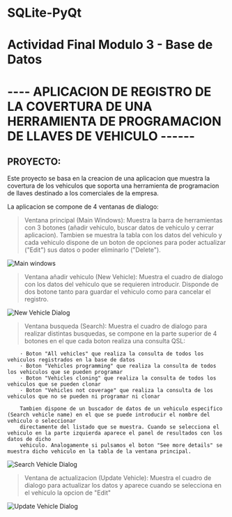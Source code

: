 # SQLite-PyQt

# Actividad Final Modulo 3 - Base de Datos


# ----  APLICACION DE REGISTRO DE LA COVERTURA DE UNA HERRAMIENTA DE PROGRAMACION DE LLAVES DE VEHICULO ------

## PROYECTO:

Este proyecto se basa en la creacion de una aplicacion que muestra la covertura de los vehiculos que soporta una herramienta de programacion de llaves
destinado a los comerciales de la empresa. 

La aplicacion se compone de 4 ventanas de dialogo: 

> Ventana principal (Main Windows): Muestra la barra de herramientas con 3 botones (añadir vehiculo, buscar datos de vehiculo y cerrar aplicacion). Tambien se muestra la tabla con
        los datos del vehiculo y cada vehiculo dispone de un boton de opciones para poder actualizar ("Edit") sus datos o poder eliminarlo ("Delete").

![Main windows](https://github.com/user-attachments/assets/34c960ec-4ede-45a1-a13c-f89c41935c80)


> Ventana añadir vehiculo (New Vehicle): Muestra el cuadro de dialogo con los datos del vehiculo que se requieren introducir. Disponde de dos botone tanto para guardar el vehiculo como
        para cancelar el registro.

![New Vehicle Dialog](https://github.com/user-attachments/assets/4e041ecb-f3e4-401a-adf5-1ed8bd90b4e4)


> Ventana busqueda (Search): Muestra el cuadro de dialogo para realizar distintas busquedas, se compone en la parte superior de 4 botones en el que cada boton realiza una
consulta QSL:

        · Boton "All vehicles" que realiza la consulta de todos los vehiculos registrados en la base de datos
        · Boton "Vehicles programming" que realiza la consulta de todos los vehiculos que se pueden programar
        · Boton "Vehicles cloning" que realiza la consulta de todos los vehiculos que se pueden clonar
        · Boton "Vehicles not coverage" que realiza la consulta de los vehiculos que no se pueden ni programar ni clonar

        Tambien dispone de un buscador de datos de un vehiculo especifico (Search vehicle name) en el que se puede introducir el nombre del vehiculo o seleccionar
        directamente del listado que se muestra. Cuando se selecciona el vehiculo en la parte izquierda aparece el panel de resultados con los datos de dicho
        vehiculo. Analogamente si pulsamos el boton "See more details" se muestra dicho vehiculo en la tabla de la ventana principal.

![Search Vehicle Dialog](https://github.com/user-attachments/assets/6dc2bdcc-0596-49df-8419-8faab769fea5)


> Ventana de actualizacion (Update Vehicle): Muestra el cuadro de dialogo para actualizar los datos y aparece cuando se selecciona en el vehiculo la opcion de "Edit"

![Update Vehicle Dialog](https://github.com/user-attachments/assets/0424f271-b1fc-46f0-8310-7025db4c878e)
